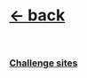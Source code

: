 # [<- back](../../README.md)

<br/>

### [Challenge sites](https://medium.com/coderbyte/the-10-best-coding-challenge-websites-for-2018-12b57645b654)
